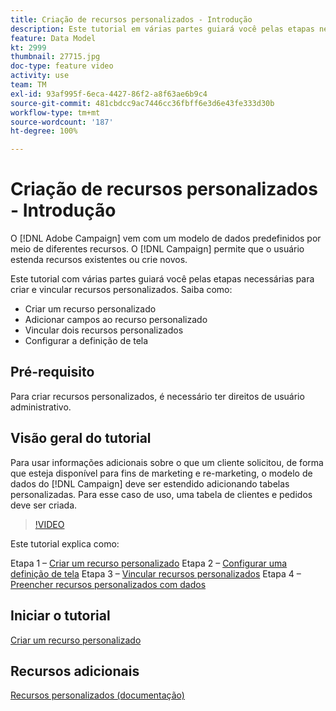 ```yaml
---
title: Criação de recursos personalizados - Introdução
description: Este tutorial em várias partes guiará você pelas etapas necessárias para criar e vincular recursos personalizados.
feature: Data Model
kt: 2999
thumbnail: 27715.jpg
doc-type: feature video
activity: use
team: TM
exl-id: 93af995f-6eca-4427-86f2-a8f63ae6b9c4
source-git-commit: 481cbdcc9ac7446cc36fbff6e3d6e43fe333d30b
workflow-type: tm+mt
source-wordcount: '187'
ht-degree: 100%

---
```


# Criação de recursos personalizados - Introdução

O [!DNL Adobe Campaign] vem com um modelo de dados predefinidos por meio de diferentes recursos. O [!DNL Campaign] permite que o usuário estenda recursos existentes ou crie novos.

Este tutorial com várias partes guiará você pelas etapas necessárias para criar e vincular recursos personalizados.
Saiba como:

* Criar um recurso personalizado
* Adicionar campos ao recurso personalizado
* Vincular dois recursos personalizados
* Configurar a definição de tela

## Pré-requisito

Para criar recursos personalizados, é necessário ter direitos de usuário administrativo.

## Visão geral do tutorial

Para usar informações adicionais sobre o que um cliente solicitou, de forma que esteja disponível para fins de marketing e re-marketing, o modelo de dados do [!DNL Campaign] deve ser estendido adicionando tabelas personalizadas. Para esse caso de uso, uma tabela de clientes e pedidos deve ser criada.

>[!VIDEO](https://video.tv.adobe.com/v/27715?quality=9)

Este tutorial explica como:

Etapa 1 – [Criar um recurso personalizado](./creating-a-custom-resource.md)
Etapa 2 – [Configurar uma definição de tela](./configuring-a-screen-definition-for-a-custom-resource.md)
Etapa 3 – [Vincular recursos personalizados](./linking-custom-resources.md)
Etapa 4 – [Preencher recursos personalizados com dados](./populate-custom-resources-with-data.md)

## Iniciar o tutorial

[Criar um recurso personalizado](./creating-a-custom-resource.md)

## Recursos adicionais

[Recursos personalizados (documentação)](https://experienceleague.adobe.com/docs/campaign-standard/using/working-with-apis/global-concepts/custom-resources.html?lang=pt-BR)
